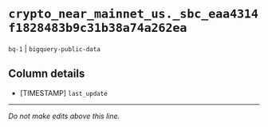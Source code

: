 # `crypto_near_mainnet_us._sbc_eaa4314f1828483b9c31b38a74a262ea`
`bq-1` | `bigquery-public-data`

## Column details
* [TIMESTAMP] `last_update`

-------------------------------------------------------------------------------
*Do not make edits above this line.*
